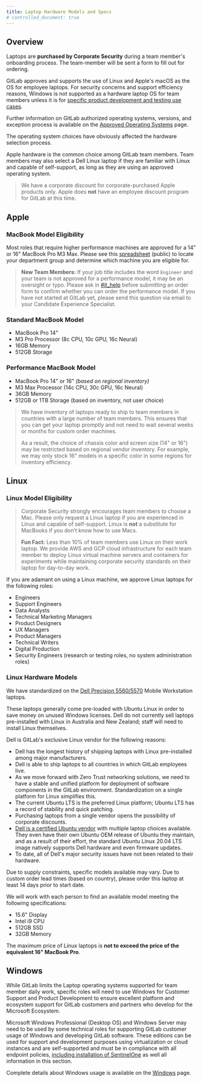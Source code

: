 ```yaml
---
title: Laptop Hardware Models and Specs
# controlled_document: true
---
```


## Overview

Laptops are **purchased by Corporate Security** during a team member's onboarding process. The team-member will be sent a form to fill out for ordering.

GitLab approves and supports the use of Linux and Apple's macOS as the OS for employee laptops. For security concerns and support efficiency reasons, Windows is not supported as a hardware laptop OS for team members unless it is for [specific product development and testing use cases](#windows).

Further information on GitLab authorized operating systems, versions, and exception process is available on the [Approved Operating Systems](/handbook/security/corporate/services/laptops/os) page.

The operating system choices have obviously affected the hardware selection process.

Apple hardware is the common choice among GitLab team members. Team members may also select a Dell Linux laptop if they are familiar with Linux and capable of self-support, as long as they are using an approved operating system.

> We have a corporate discount for corporate-purchased Apple products only. Apple does **not** have an employee discount program for GitLab at this time.

## Apple

### MacBook Model Eligibility

Most roles that require higher performance machines are approved for a 14" or 16" MacBook Pro M3 Max. Please see this [spreadsheet](https://docs.google.com/spreadsheets/d/1OuC0_iliCzASKfOhDLWO4fBmDS-uL3VGRMI6063R6tk/edit?usp=sharing) (public) to locate your department group and determine which machine you are eligible for.

> **New Team Members:** If your job title includes the word `Engineer` and your team is not approved for a performance model, it may be an oversight or typo. Please ask in [#it_help](https://gitlab.enterprise.slack.com/archives/CK4EQH50E) before submitting an order form to confirm whether you can order the performance model. If you have not started at GitLab yet, please send this question via email to your Candidate Experience Specialist.

### Standard MacBook Model

- MacBook Pro 14"
- M3 Pro Processor (8c CPU, 10c GPU, 16c Neural)
- 16GB Memory
- 512GB Storage

### Performance MacBook Model

- MacBook Pro 14" or 16" *(based on regional inventory)*
- M3 Max Processor (14c CPU, 30c GPU, 16c Neural)
- 36GB Memory
- 512GB or 1TB Storage (based on inventory, not user choice)

> We have inventory of laptops ready to ship to team members in countries with a large number of team members. This ensures that you can get your laptop promptly and not need to wait several weeks or months for custom order machines.
>
> As a result, the choice of chassis color and screen size (14" or 16") may be restricted based on regional vendor inventory. For example, we may only stock 16" models in a specific color in some regions for inventory efficiency.

## Linux

### Linux Model Eligibility

> Corporate Security strongly encourages team members to choose a Mac. Please only request a Linux laptop if you are experienced in Linux and capable of self-support. Linux is **not** a substitute for MacBooks if you don’t know how to use Macs.
>
> **Fun Fact:** Less than 10% of team members use Linux on their work laptop. We provide AWS and GCP cloud infrastructure for each team member to deploy Linux virtual machine servers and containers for experiments while maintaining corporate security standards on their laptop for day-to-day work.

If you are adamant on using a Linux machine, we approve Linux laptops for the following roles:

- Engineers
- Support Engineers
- Data Analysts
- Technical Marketing Managers
- Product Designers
- UX Managers
- Product Managers
- Technical Writers
- Digital Production
- Security Engineers (research or testing roles, no system administration roles)

### Linux Hardware Models

We have standardized on the [Dell Precision 5560/5570](https://www.dell.com/en-us/shop/laptops/new-15-5560-workstation/spd/precision-15-5570-laptop) Mobile Workstation laptops.

These laptops generally come pre-loaded with Ubuntu Linux in order to save money on unused Windows licenses. Dell do not currently sell laptops pre-installed with Linux in Australia and New Zealand; staff will need to install Linux themselves.

Dell is GitLab's exclusive Linux vendor for the following reasons:

- Dell has the longest history of shipping laptops with Linux pre-installed among major manufacturers.
- Dell is able to ship laptops to all countries in which GitLab employees live.
- As we move forward with Zero Trust networking solutions, we need to have a stable and unified platform for deployment of software components in the GitLab environment. Standardization on a single platform for Linux simplifies this.
- The current Ubuntu LTS is the preferred Linux platform; Ubuntu LTS has a record of stability and quick patching.
- Purchasing laptops from a single vendor opens the possibility of corporate discounts.
- [Dell is a certified Ubuntu vendor](https://certification.ubuntu.com/desktop/models?query=&category=Desktop&category=Laptop&level=&release=18.04+LTS&vendors=Dell) with multiple laptop choices available. They even have their own Ubuntu OEM release of Ubuntu they maintain, and as a result of their effort, the standard Ubuntu Linux 20.04 LTS image natively supports Dell hardware and even firmware updates.
- To date, all of Dell's major security issues have not been related to their hardware.

Due to supply constraints, specific models available may vary. Due to custom order lead times (based on country), please order this laptop at least 14 days prior to start date.

We will work with each person to find an available model meeting the following specifications:

- 15.6" Display
- Intel i9 CPU
- 512GB SSD
- 32GB Memory

The maximum price of Linux laptops is **not to exceed the price of the equivalent 16" MacBook Pro**.

## Windows

While GitLab limits the Laptop operating systems supported for team member daily work, specific roles will need to use Windows for Customer Support and Product Development to ensure excellent platform and ecosystem support for GitLab customers and partners who develop for the Microsoft Ecosystem.

Microsoft Windows Professional (Desktop OS) and Windows Server may need to be used by some technical roles for supporting GitLab customer usage of Windows and developing GitLab software. These editions can be used for support and development purposes using virtualization or cloud instances and are self-supported and must be in compliance with all endpoint policies, [including installation of SentinelOne](/handbook/security/corporate/systems/sentinelone) as well all information in this section.

Complete details about Windows usage is available on the [Windows](/handbook/security/corporate/systems/windows) page.
